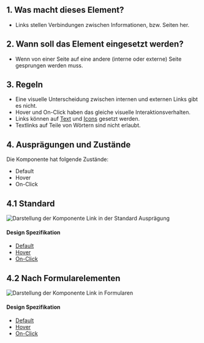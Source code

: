 ## 1. Was macht dieses Element?
* Links stellen Verbindungen zwischen Informationen, bzw. Seiten her.

## 2. Wann soll das Element eingesetzt werden?
* Wenn von einer Seite auf eine andere (interne oder externe) Seite gesprungen werden muss.

## 3. Regeln
* Eine visuelle Unterscheidung zwischen internen und externen Links gibt es nicht.
* Hover und On-Click haben das gleiche visuelle Interaktionsverhalten.
* Links können auf [Text](https://digital.sbb.ch/de/webapps/basics/text) und [Icons](https://digital.sbb.ch/de/webapps/basics/icon) gesetzt werden.
* Textlinks auf Teile von Wörtern sind nicht erlaubt.

## 4. Ausprägungen und Zustände 
Die Komponente hat folgende Zustände:
* Default
* Hover
* On-Click

## 4.1 Standard
![Darstellung der Komponente Link in der Standard Ausprägung](https://raw.githubusercontent.com/sbb-design-systems/sbb-design-system/master/webapp/components/link/images/link_copy.png 'class: image')

#### Design Spezifikation
* [Default](https://sbb.invisionapp.com/d/main#/console/17140415/355318460/inspect)
* [Hover](https://sbb.invisionapp.com/d/main#/console/17140415/355318461/inspect)
* [On-Click](https://sbb.invisionapp.com/d/main#/console/17140415/355318462/inspect)


## 4.2 Nach Formularelementen
![Darstellung der Komponente Link in Formularen](https://raw.githubusercontent.com/sbb-design-systems/sbb-design-system/master/webapp/components/link/images/link_form.png 'class: image')

#### Design Spezifikation
* [Default](https://sbb.invisionapp.com/d/main#/console/17140415/355318463/inspect)
* [Hover](https://sbb.invisionapp.com/d/main#/console/17140415/355318464/inspect)
* [On-Click](https://sbb.invisionapp.com/d/main#/console/17140415/355318465/inspect)